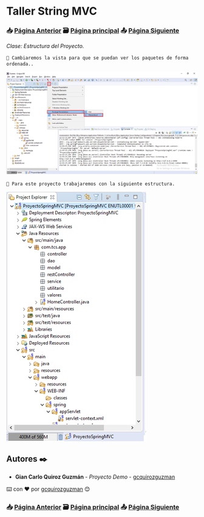# Taller String MVC                                                                       
### 📥 [Página Anterior](https://github.com/gcquirozguzman/java-spring-mvc-tcs-202004/tree/APRSC00001)          🗃️ [Página principal](https://github.com/gcquirozguzman/java-spring-mvc-tcs-202004)          📤 [Página Siguiente](https://github.com/gcquirozguzman/java-spring-mvc-tcs-202004/tree/MODEL00001)

_Clase: Estructura del Proyecto._

```
📢 Cambiaremos la vista para que se puedan ver los paquetes de forma ordenada..
```

![Error: imagen no ha sido cargada](https://github.com/gcquirozguzman/java-spring-mvc-tcs-202004/blob/master/imagenes/ETRPR00001_1.png)

```
📢 Para este proyecto trabajaremos con la siguiente estructura.
```

![Error: imagen no ha sido cargada](https://github.com/gcquirozguzman/java-spring-mvc-tcs-202004/blob/master/imagenes/ETRPR00001_3.png)

## Autores ✒️

* **Gian Carlo Quiroz Guzmán** - *Proyecto Demo* - [gcquirozguzman](https://github.com/gcquirozguzman)

⌨️ con ❤️ por [gcquirozguzman](https://github.com/gcquirozguzman) 😊

### 📥 [Página Anterior](https://github.com/gcquirozguzman/java-spring-mvc-tcs-202004/tree/APRSC00001)          🗃️ [Página principal](https://github.com/gcquirozguzman/java-spring-mvc-tcs-202004)          📤 [Página Siguiente](https://github.com/gcquirozguzman/java-spring-mvc-tcs-202004/tree/MODEL00001)
